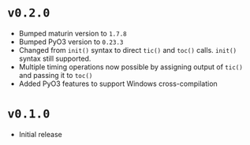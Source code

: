 # `v0.2.0`
- Bumped maturin version to `1.7.8`
- Bumped PyO3 version to `0.23.3`
- Changed from `init()` syntax to direct `tic()` and `toc()` calls. `init()` syntax still supported.
- Multiple timing operations now possible by assigning output of `tic()` and passing it to `toc()`
- Added PyO3 features to support Windows cross-compilation

# `v0.1.0`
- Initial release
